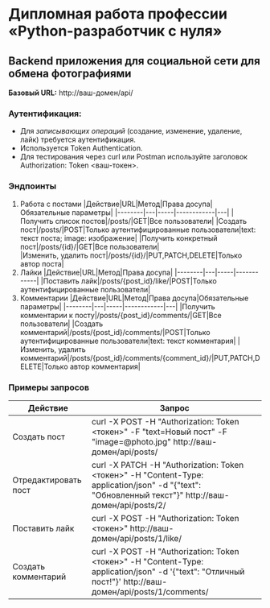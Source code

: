 # Дипломная работа профессии «Python-разработчик с нуля»

## Backend приложения для социальной сети для обмена фотографиями

**Базовый URL:** http://ваш-домен/api/

### Аутентификация:
- Для *записывающих операций* (создание, изменение, удаление, лайк) требуется аутентификация.
- Используется Token Authentication.
- Для тестирования через curl или Postman используйте заголовок Authorization: Token <ваш-токен>.

### Эндпоинты
1. Работа с постами
   |Действие|URL|Метод|Права досупа|Обязательные параметры|
   |--------|---|-----|------------|---|
   |Получить список постов|/posts/|GET|Все пользователи|
   |Создать пост|/posts/|POST|Только аутентифицированные пользователи|text: текст поста; image: изображение|
   |Получить конкретный пост|/posts/{id}/|GET|Все пользователи|   
   |Изменить, удалить пост|/posts/{id}/|PUT,PATCH,DELETE|Только автор поста|
2. Лайки
   |Действие|URL|Метод|Права досупа|
   |--------|---|-----|------------|
   |Поставить лайк|/posts/{post_id}/like/|POST|Только аутентифицированные пользователи|
3. Комментарии
   |Действие|URL|Метод|Права досупа|Обязательные параметры|
   |--------|---|-----|------------|---|
   |Получить комментарии к посту|/posts/{post_id}/comments/|GET|Все пользователи|
   |Создать комментарий|/posts/{post_id}/comments/|POST|Только аутентифицированные пользователи|text: текст комментария|
   |Изменить, удалить комментарий|/posts/{post_id}/comments/{comment_id}/|PUT,PATCH,DELETE|Только автор комментария|

### Примеры запросов
|Действие|Запрос|
|---|---|
|Создать пост|curl -X POST -H "Authorization: Token <токен>" -F "text=Новый пост" -F "image=@photo.jpg" http://ваш-домен/api/posts/|
|Отредактировать пост|curl -X PATCH -H "Authorization: Token <токен>" -H "Content-Type: application/json" -d "{"text": "Обновленный текст"}" http://ваш-домен/api/posts/2/|
|Поставить лайк|curl -X POST -H "Authorization: Token <токен>" http://ваш-домен/api/posts/1/like/|
|Создать комментарий|curl -X POST -H "Authorization: Token <токен>" -H "Content-Type: application/json" -d '{"text": "Отличный пост!"}' http://ваш-домен/api/posts/1/comments/|